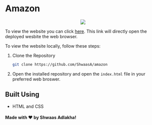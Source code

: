 # Amazon

<p align="center">
<img src="https://user-images.githubusercontent.com/90902223/135052141-72f39827-e6ee-4115-8319-b88a5321885f.png"/>
</p>


To view the website you can click <a href="https://amazon-ks5gqb0dp-shwaasa.vercel.app" target= "_blank">here</a>. This link will directly open the deployed wesbite the web browser.


To view the website locally, follow these steps:

1. Clone the Repository
   ```sh
   git clone https://github.com/ShwaasA/amazon
   ```
2. Open the installed repository and open the `index.html` file in your preferred web broswer.

## Built Using
- HTML and CSS

#### Made with ❤️ by Shwaas Adlakha!
